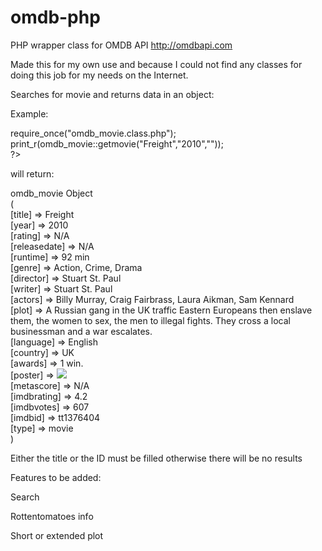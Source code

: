 omdb-php
========

PHP wrapper class for OMDB API
http://omdbapi.com

Made this for my own use and because I could not find any classes for doing this job for my needs on the Internet.

Searches for movie and returns data in an object:

Example:

>
<?php
require_once("omdb.class.php"); <br>
require_once("omdb_movie.class.php"); <br>
print_r(omdb_movie::getmovie("Freight","2010","")); <br>
?>

will return:

>
omdb_movie Object <br>
( <br>
    [title] => Freight <br>
    [year] => 2010 <br>
    [rating] => N/A <br>
    [releasedate] => N/A <br>
    [runtime] => 92 min <br>
    [genre] => Action, Crime, Drama <br>
    [director] => Stuart St. Paul <br>
    [writer] => Stuart St. Paul <br>
    [actors] => Billy Murray, Craig Fairbrass, Laura Aikman, Sam Kennard <br>
    [plot] => A Russian gang in the UK traffic Eastern Europeans then enslave them, the women to sex, the men to illegal fights. They cross a local businessman and a war escalates. <br>
    [language] => English <br>
    [country] => UK <br>
    [awards] => 1 win. <br>
    [poster] => <img src=' http://ia.media-imdb.com/images/M/MV5BMTg4MDg4ODAwOV5BMl5BanBnXkFtZTcwMjI4OTk5Mw@@._V1_SX300.jpg' > <br>
    [metascore] => N/A <br>
    [imdbrating] => 4.2 <br>
    [imdbvotes] => 607 <br>
    [imdbid] => tt1376404 <br>
    [type] => movie <br>
)

Either the title or the ID must be filled otherwise there will be no results

Features to be added:

Search

Rottentomatoes info

Short or extended plot
